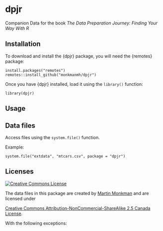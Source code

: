 # dpjr

Companion Data for the book _The Data Preparation Journey: Finding Your Way With R_


## Installation

To download and install the {dpjr} package, you will need the {remotes} package:

```
install.packages("remotes")
remotes::install_github("monkmanmh/dpjr")
```
Once you have {dpjr} installed, load it using the `library()` function:

```
library(dpjr)
```

## Usage


## Data files

Access files using the `system.file()` function.

Example:


```{r, echo=FALSE}
system.file("extdata", "mtcars.csv", package = "dpjr")
```


## Licenses


<a rel="license" href="https://creativecommons.org/licenses/by-nc-sa/2.5/ca/"><img alt="Creative Commons License" style="border-width:0" src="https://i.creativecommons.org/l/by-nc-sa/3.0/us/88x31.png" /></a><br />

The data files in this package are created by [Martin Monkman](https://github.com/MonkmanMH) and are licensed under 

<a rel="license" href="https://creativecommons.org/licenses/by-nc-sa/2.5/ca/">Creative Commons Attribution-NonCommercial-ShareAlike 2.5 Canada License</a>.


With the following exceptions:



